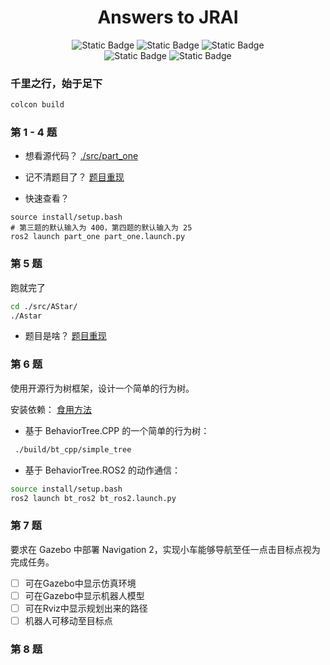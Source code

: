 <h1 align="center">Answers to JRAI</h1>

<div align = 'center'>
    <img alt="Static Badge" src="https://img.shields.io/badge/license-MIT-green">
    <img alt="Static Badge" src="https://img.shields.io/badge/Ubuntu-22.04-orange">
    <img alt="Static Badge" src="https://img.shields.io/badge/ROS2-Humble-blue">
</div>

<div align = 'center'>
    <img alt="Static Badge" src="https://img.shields.io/badge/CMAKE-3.8-pink">
    <img alt="Static Badge" src="https://img.shields.io/badge/python-3.10.12-yellow">
</div>

### 千里之行，始于足下

```bash
colcon build
```

### 第 1 - 4 题
- 想看源代码？ [./src/part_one](./src/part_one)

- 记不清题目了？ [题目重现](./src/part_one/problems_review.md)

- 快速查看？

```shell
source install/setup.bash
# 第三题的默认输入为 400，第四题的默认输入为 25
ros2 launch part_one part_one.launch.py
```

### 第 5 题
跑就完了

```bash
cd ./src/AStar/
./Astar
```

- 题目是啥？ [题目重现](./src/AStar/problem_review.md)

### 第 6 题
使用开源行为树框架，设计一个简单的行为树。

安装依赖： [食用方法](./public/doc/How_to_install_something_abiut_BehaviorTree.md)

- 基于 BehaviorTree.CPP 的一个简单的行为树：

```bash
 ./build/bt_cpp/simple_tree
 ```

- 基于 BehaviorTree.ROS2 的动作通信：

```bash
source install/setup.bash
ros2 launch bt_ros2 bt_ros2.launch.py
```

### 第 7 题
要求在 Gazebo 中部署 Navigation 2，实现小车能够导航至任一点击目标点视为完成任务。

- [ ] 可在Gazebo中显示仿真环境 
- [ ] 可在Gazebo中显示机器人模型
- [ ] 可在Rviz中显示规划出来的路径
- [ ] 机器人可移动至目标点

### 第 8 题
